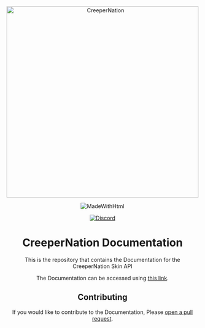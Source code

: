 <div align="center">
<img src="https://cdn.creepernation.net/images/assets/banner-text.png" alt="CreeperNation" width="500"/>

![MadeWithHtml](https://forthebadge.com/images/badges/uses-html.svg)

[![Discord](https://img.shields.io/discord/784664122641350686.svg?color=%237289da&label=discord)](https://discord.creepernation.net)
# CreeperNation Documentation

This is the repository that contains the Documentation for the CreeperNation Skin API

The Documentation can be accessed using [this link](https://docs.creepernation.net/skinapi).

## Contributing

If you would like to contribute to the Documentation, Please [open a pull request](https://github.com/CreeperNation/Api-Docs/pulls).
